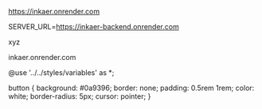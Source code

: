 https://inkaer.onrender.com

SERVER_URL=https://inkaer-backend.onrender.com

xyz

inkaer.onrender.com

@use '../../styles/variables' as *; 


button {
  background: #0a9396;
  border: none;
  padding: 0.5rem 1rem;
  color: white;
  border-radius: 5px;
  cursor: pointer;
}